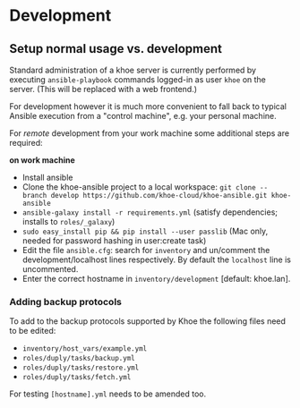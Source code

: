 
Development
=============

## Setup normal usage vs. development

Standard administration of a khoe server is currently performed by executing `ansible-playbook` commands logged-in as user `khoe` on the server. (This will be replaced with a web frontend.)

For development however it is much more convenient to fall back to typical Ansible execution from a "control machine", e.g. your personal machine.

For *remote* development from your work machine some additional steps are required:

**on work machine**

- Install ansible
- Clone the khoe-ansible project to a local workspace: `git clone --branch develop https://github.com/khoe-cloud/khoe-ansible.git khoe-ansible`
- `ansible-galaxy install -r requirements.yml` (satisfy dependencies; installs to `roles/_galaxy`)
- `sudo easy_install pip && pip install --user passlib` (Mac only, needed for password hashing in user:create task)
- Edit the file `ansible.cfg`: search for `inventory` and un/comment the  development/localhost lines respectively. By default the `localhost` line is uncommented.
- Enter the correct hostname in `inventory/development` [default: khoe.lan].

### Adding backup protocols

To add to the backup protocols supported by Khoe the following files need to be edited:

- `inventory/host_vars/example.yml`
- `roles/duply/tasks/backup.yml`
- `roles/duply/tasks/restore.yml`
- `roles/duply/tasks/fetch.yml`

For testing `[hostname].yml` needs to be amended too.
